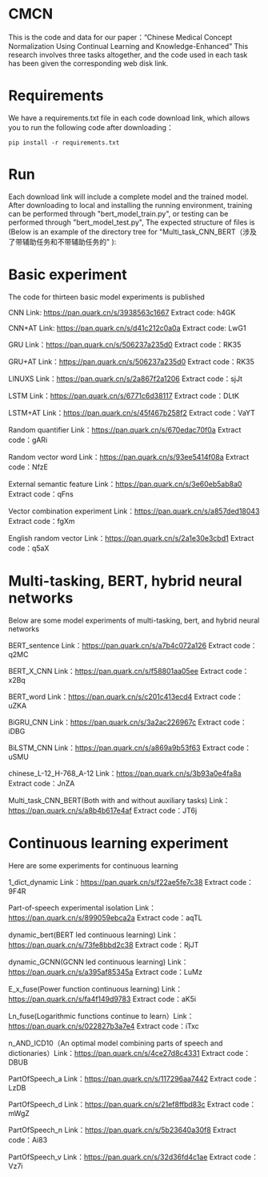 # CMCN
This is the code and data for our paper：“Chinese Medical Concept Normalization Using Continual Learning and Knowledge-Enhanced” This research involves three tasks altogether, and the code used in each task has been given the corresponding web disk link.

# Requirements
We have a requirements.txt file in each code download link, which allows you to run the following code after downloading：<br>
```
pip install -r requirements.txt
```

# Run
Each download link will include a complete model and the trained model. After downloading to local and installing the running environment, training can be performed through "bert_model_train.py", or testing can be performed through "bert_model_test.py", The expected structure of files is (Below is an example of the directory tree for "Multi_task_CNN_BERT（涉及了带辅助任务和不带辅助任务的" ):<br>


# Basic experiment
The code for thirteen basic model experiments is published<br>

CNN Link: https://pan.quark.cn/s/3938563c1667 Extract code: h4GK<br>

CNN+AT Link: https://pan.quark.cn/s/d41c212c0a0a Extract code: LwG1<br>

GRU Link：https://pan.quark.cn/s/506237a235d0 Extract code：RK35<br>

GRU+AT Link：https://pan.quark.cn/s/506237a235d0 Extract code：RK35<br>

LINUXS Link：https://pan.quark.cn/s/2a867f2a1206 Extract code：sjJt<br>

LSTM Link：https://pan.quark.cn/s/6771c6d38117 Extract code：DLtK<br>

LSTM+AT Link：https://pan.quark.cn/s/45f467b258f2 Extract code：VaYT<br>

Random quantifier Link：https://pan.quark.cn/s/670edac70f0a Extract code：gARi<br>

Random vector word Link：https://pan.quark.cn/s/93ee5414f08a Extract code：NfzE<br>

External semantic feature Link：https://pan.quark.cn/s/3e60eb5ab8a0 Extract code：qFns<br>

Vector combination experiment Link：https://pan.quark.cn/s/a857ded18043 Extract code：fgXm<br>

English random vector Link：https://pan.quark.cn/s/2a1e30e3cbd1 Extract code：q5aX<br>

# Multi-tasking, BERT, hybrid neural networks
Below are some model experiments of multi-tasking, bert, and hybrid neural networks<br>

BERT_sentence Link：https://pan.quark.cn/s/a7b4c072a126 Extract code：q2MC<br>

BERT_X_CNN Link：https://pan.quark.cn/s/f58801aa05ee Extract code：x2Bq<br>

BERT_word Link：https://pan.quark.cn/s/c201c413ecd4 Extract code：uZKA<br>

BiGRU_CNN Link：https://pan.quark.cn/s/3a2ac226967c Extract code：iDBG<br>

BiLSTM_CNN Link：https://pan.quark.cn/s/a869a9b53f63 Extract code：uSMU<br>

chinese_L-12_H-768_A-12 Link：https://pan.quark.cn/s/3b93a0e4fa8a Extract code：JnZA<br>

Multi_task_CNN_BERT(Both with and without auxiliary tasks) Link：https://pan.quark.cn/s/a8b4b617e4af Extract code：JT6j<br>

# Continuous learning experiment
Here are some experiments for continuous learning<br>

1_dict_dynamic Link：https://pan.quark.cn/s/f22ae5fe7c38 Extract code：9F4R<br>

Part-of-speech experimental isolation Link：https://pan.quark.cn/s/899059ebca2a Extract code：aqTL<br>

dynamic_bert(BERT led continuous learning) Link：https://pan.quark.cn/s/73fe8bbd2c38 Extract code：RjJT<br>

dynamic_GCNN(GCNN led continuous learning) Link：https://pan.quark.cn/s/a395af85345a Extract code：LuMz<br>

E_x_fuse(Power function continuous learning) Link：https://pan.quark.cn/s/fa4f149d9783 Extract code：aK5i<br>

Ln_fuse(Logarithmic functions continue to learn）Link：https://pan.quark.cn/s/022827b3a7e4 Extract code：iTxc<br>

n_AND_ICD10（An optimal model combining parts of speech and dictionaries）Link：https://pan.quark.cn/s/4ce27d8c4331 Extract code：DBUB<br>

PartOfSpeech_a Link：https://pan.quark.cn/s/117296aa7442 Extract code：LzDB<br>

PartOfSpeech_d Link：https://pan.quark.cn/s/21ef8ffbd83c Extract code：mWgZ<br>

PartOfSpeech_n Link：https://pan.quark.cn/s/5b23640a30f8 Extract code：Ai83<br>

PartOfSpeech_v Link：https://pan.quark.cn/s/32d36fd4c1ae Extract code：Vz7i<br>
